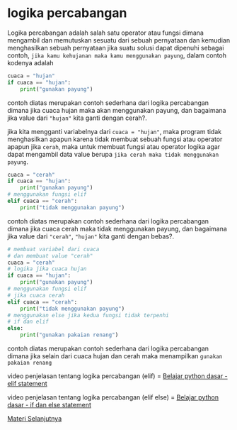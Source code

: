 # logika percabangan

Logika percabangan adalah salah satu operator atau fungsi dimana mengambil dan memutuskan sesuatu dari sebuah pernyataan dan kemudian menghasilkan sebuah pernyataan jika suatu solusi dapat dipenuhi sebagai contoh, ``jika kamu kehujanan maka kamu menggunakan payung``, dalam contoh kodenya adalah

```python
cuaca = "hujan"
if cuaca == "hujan":
    print("gunakan payung")
```
contoh diatas merupakan contoh sederhana dari logika percabangan dimana jika cuaca hujan maka akan menggunakan payung, dan bagaimana jika value dari ``"hujan"`` kita ganti dengan cerah?. 

jika kita mengganti variabelnya dari ``cuaca = "hujan"``, maka program tidak menghasilkan apapun karena tidak membuat sebuah fungsi atau operator apapun jika ``cerah``, maka untuk membuat fungsi atau operator logika agar dapat mengambil data value berupa ``jika cerah maka tidak menggunakan payung``.

```python
cuaca = "cerah"
if cuaca == "hujan":
    print("gunakan payung")
# menggunakan fungsi elif
elif cuaca == "cerah":
    print("tidak menggunakan payung")
```
contoh diatas merupakan contoh sederhana dari logika percabangan dimana jika cuaca cerah maka tidak menggunakan payung, dan bagaimana jika value dari ``"cerah"``, ``"hujan"`` kita ganti dengan bebas?. 

```python
# membuat variabel dari cuaca
# dan membuat value "cerah"
cuaca = "cerah"
# logika jika cuaca hujan
if cuaca == "hujan":
    print("gunakan payung")
# menggunakan fungsi elif
# jika cuaca cerah
elif cuaca == "cerah":
    print("tidak menggunakan payung")
# menggunakan else jika kedua fungsi tidak terpenhi
# if dan elif
else:
    print("gunakan pakaian renang")
```
contoh diatas merupakan contoh sederhana dari logika percabangan dimana jika selain dari cuaca hujan dan cerah maka menampilkan ``gunakan pakaian renang``

video penjelasan tentang logika percabangan (elif) = [Belajar python dasar - elif statement](https://www.youtube.com/watch?v=ICowoqcLp4E&list=PLZS-MHyEIRo59lUBwU-XHH7Ymmb04ffOY&index=23)

video penjelasan tentang logika percabangan (elif else) = [Belajar python dasar - if dan else statement](https://www.youtube.com/watch?v=rF8rh40z_X0&list=PLZS-MHyEIRo59lUBwU-XHH7Ymmb04ffOY&index=22)

[Materi Selanjutnya](../08_perulangan)
